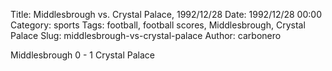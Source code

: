 Title: Middlesbrough vs. Crystal Palace, 1992/12/28
Date: 1992/12/28 00:00
Category: sports
Tags: football, football scores, Middlesbrough, Crystal Palace
Slug: middlesbrough-vs-crystal-palace
Author: carbonero


Middlesbrough 0 - 1 Crystal Palace
